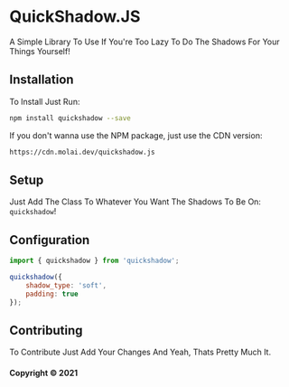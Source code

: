 ﻿# QuickShadow.JS
A Simple Library To Use If You're Too Lazy To Do The Shadows For Your Things Yourself!

## Installation
To Install Just Run:
```bash
npm install quickshadow --save
```

If you don't wanna use the NPM package, just use the CDN version: 
```bash
https://cdn.molai.dev/quickshadow.js
```

## Setup
Just Add The Class To Whatever You Want The Shadows To Be On: `quickshadow`!

## Configuration
```js
import { quickshadow } from 'quickshadow';

quickshadow({
    shadow_type: 'soft',
    padding: true
});
```

## Contributing
To Contribute Just Add Your Changes And Yeah, Thats Pretty Much It.

#### Copyright © 2021
